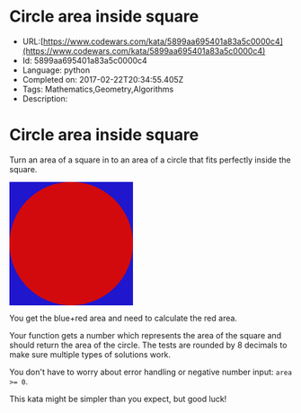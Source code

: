 # Circle area inside square

 - URL:[https://www.codewars.com/kata/5899aa695401a83a5c0000c4](https://www.codewars.com/kata/5899aa695401a83a5c0000c4)
 - Id: 5899aa695401a83a5c0000c4
 - Language: python
 - Completed on: 2017-02-22T20:34:55.405Z
 - Tags: Mathematics,Geometry,Algorithms
 - Description:
# Circle area inside square

Turn an area of a square in to an area of a circle that fits perfectly inside the square.

![inscribed circle](data:image/svg+xml;base64,PHN2ZyB3aWR0aD0iMjIwLjEwMyIgaGVpZ2h0PSIyMjAuMTAyIiB2aWV3Qm94PSIwIDAgNTguMjM2IDU4LjIzNSIgeG1sbnM9Imh0dHA6Ly93d3cudzMub3JnLzIwMDAvc3ZnIj48ZyB0cmFuc2Zvcm09InRyYW5zbGF0ZSgtNTkuNjg1IC0xMTcuNTE1KSI+PHBhdGggc3R5bGU9ImZpbGw6IzFmMTZjZTtzdHJva2Utd2lkdGg6LjI2NDU4MyIgZD0iTTU5LjY4NiAxMTcuNTE1aDU4LjIzNXY1OC4yMzVINTkuNjg2eiIvPjxjaXJjbGUgc3R5bGU9ImZpbGw6I2QzMGEwZDtzdHJva2Utd2lkdGg6LjQwMzA0MyIgY3g9Ijg4LjgwMyIgY3k9IjE0Ni42MzIiIHI9IjI5LjExOCIvPjwvZz48L3N2Zz4=)

You get the blue+red area and need to calculate the red area.

Your function gets a number which represents the area of the square and should return the area of the circle. The tests are rounded by 8 decimals to make sure multiple types of solutions work.

You don't have to worry about error handling or negative number input: `area >= 0`.

This kata might be simpler than you expect, but good luck!

